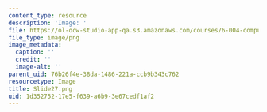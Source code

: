 ```yaml
---
content_type: resource
description: 'Image: '
file: https://ol-ocw-studio-app-qa.s3.amazonaws.com/courses/6-004-computation-structures-spring-2017/1d35275217e5f639a6b93e67cedf1af2_Slide27.png
file_type: image/png
image_metadata:
  caption: ''
  credit: ''
  image-alt: ''
parent_uid: 76b26f4e-38da-1486-221a-ccb9b343c762
resourcetype: Image
title: Slide27.png
uid: 1d352752-17e5-f639-a6b9-3e67cedf1af2
---
```

